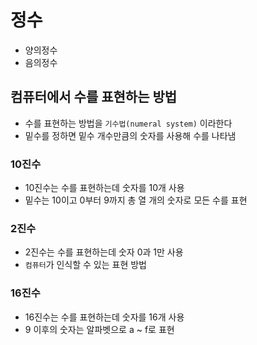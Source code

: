 # 정수

+ 양의정수
+ 음의정수

## 컴퓨터에서 수를 표현하는 방법

+ 수를 표현하는 방법을 `기수법(numeral system)` 이라한다
+ 밑수를 정하면 밑수 개수만큼의 숫자를 사용해 수를 나타냄

### 10진수

+ 10진수는 수를 표현하는데 숫자를 10개 사용
+ 밑수는 10이고 0부터 9까지 총 열 개의 숫자로 모든 수를 표현

### 2진수

+ 2진수는 수를 표현하는데 숫자 0과 1만 사용
+ `컴퓨터`가 인식할 수 있는 표현 방법


### 16진수
+ 16진수는 수를 표현하는데 숫자를 16개 사용
+ 9 이후의 숫자는 알파벳으로 a ~ f로 표현






